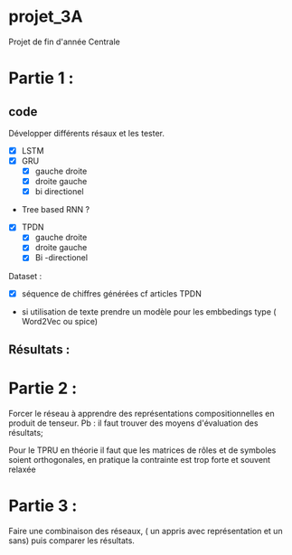 # projet_3A
Projet de fin d'année Centrale


# Partie 1 :
## code 
Développer différents résaux et les tester. 
- [x] LSTM 
- [x] GRU
  - [x] gauche droite
  - [x] droite gauche 
  - [x] bi directionel  
-   Tree based  RNN ?
- [x] TPDN
  - [x] gauche droite
  - [x] droite gauche 
  - [x] Bi -directionel 

Dataset : 
- [x] séquence de chiffres générées cf articles TPDN
- si utilisation de texte prendre un modèle pour les embbedings type ( Word2Vec ou spice)

## Résultats :
# Partie 2 : 

Forcer le réseau à apprendre des représentations compositionnelles en produit de tenseur. Pb :  il faut trouver des moyens d'évaluation des résultats;

Pour le TPRU en théorie il faut que les matrices de rôles et de symboles soient orthogonales, en pratique la contrainte est trop forte et souvent relaxée

# Partie 3 : 

Faire une combinaison des réseaux, ( un appris avec représentation et un sans) puis comparer les résultats.